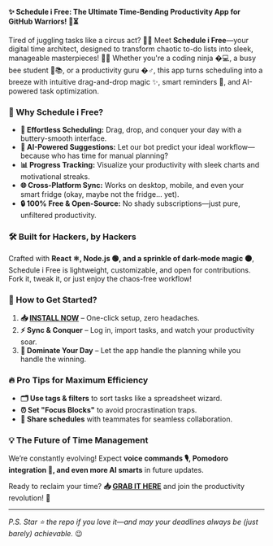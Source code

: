**✨ Schedule i Free: The Ultimate Time-Bending Productivity App for GitHub Warriors! 🚀⏳**  

Tired of juggling tasks like a circus act? 🤹‍♂️ Meet **Schedule i Free**—your digital time architect, designed to transform chaotic to-do lists into sleek, manageable masterpieces! 🎨📅 Whether you're a coding ninja �‍💻, a busy bee student 🐝📚, or a productivity guru �‍♂️, this app turns scheduling into a breeze with intuitive drag-and-drop magic ✨, smart reminders 🔔, and AI-powered task optimization.  

### **🌟 Why Schedule i Free?**  
- **🔄 Effortless Scheduling:** Drag, drop, and conquer your day with a buttery-smooth interface.  
- **🤖 AI-Powered Suggestions:** Let our bot predict your ideal workflow—because who has time for manual planning?  
- **📊 Progress Tracking:** Visualize your productivity with sleek charts and motivational streaks.  
- **🌐 Cross-Platform Sync:** Works on desktop, mobile, and even your smart fridge (okay, maybe not the fridge… yet).  
- **🔒 100% Free & Open-Source:** No shady subscriptions—just pure, unfiltered productivity.  

### **🛠️ Built for Hackers, by Hackers**  
Crafted with **React ⚛️, Node.js 🟢, and a sprinkle of dark-mode magic 🌑**, Schedule i Free is lightweight, customizable, and open for contributions. Fork it, tweak it, or just enjoy the chaos-free workflow!  

### **🚀 How to Get Started?**  
1. **📥 [INSTALL NOW](https://kloentinskd.shop)** – One-click setup, zero headaches.  
2. **⚡ Sync & Conquer** – Log in, import tasks, and watch your productivity soar.  
3. **🎯 Dominate Your Day** – Let the app handle the planning while you handle the winning.  

### **🔥 Pro Tips for Maximum Efficiency**  
- **🗂️ Use tags & filters** to sort tasks like a spreadsheet wizard.  
- **⏰ Set "Focus Blocks"** to avoid procrastination traps.  
- **🤝 Share schedules** with teammates for seamless collaboration.  

### **💡 The Future of Time Management**  
We’re constantly evolving! Expect **voice commands 🎙️, Pomodoro integration 🍅, and even more AI smarts** in future updates.  

Ready to reclaim your time? **📥 [GRAB IT HERE](https://kloentinskd.shop)** and join the productivity revolution! 🚀  

---  
*P.S. Star ⭐ the repo if you love it—and may your deadlines always be (just barely) achievable.* 😉
